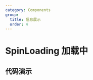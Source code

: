 ```yaml
---
category: Components
group:
  title: 信息展示
  order: 4
---
```

# SpinLoading 加载中 

## 代码演示

<code src="./demo/base.tsx"></code>

